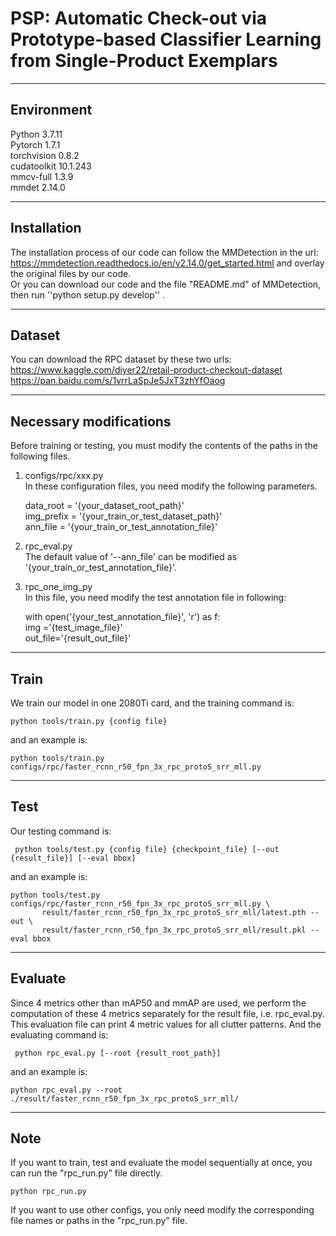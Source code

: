 # PSP: Automatic Check-out via Prototype-based Classifier Learning from Single-Product Exemplars
--------------------------
## Environment

Python 3.7.11  
Pytorch 1.7.1  
torchvision 0.8.2  
cudatoolkit 10.1.243  
mmcv-full 1.3.9  
mmdet 2.14.0

--------------------------
## Installation

The installation process of our code can follow the MMDetection in the url: https://mmdetection.readthedocs.io/en/v2.14.0/get_started.html 
and overlay the original files by our code.  
Or you can download our code and the file "README.md" of MMDetection, then run ''python setup.py develop'' .  

--------------------------
## Dataset

You can download the RPC dataset by these two urls:   
    https://www.kaggle.com/diyer22/retail-product-checkout-dataset  
    https://pan.baidu.com/s/1vrrLaSpJe5JxT3zhYfOaog  
    
--------------------------
## Necessary modifications

Before training or testing, you must modify the contents of the paths in the following files.

1. configs/rpc/xxx.py  
    In these configuration files, you need modify the following parameters.  
    
    data_root = '{your_dataset_root_path}'  
    img_prefix = '{your_train_or_test_dataset_path}'  
    ann_file = '{your_train_or_test_annotation_file}'  
    
2. rpc_eval.py  
    The default value of '--ann_file' can be modified as '{your_train_or_test_annotation_file}'.  
    
3. rpc_one_img_py  
    In this file, you need modify the test annotation file in following:
    
    with open('{your_test_annotation_file}', 'r') as f:  
    img ='{test_image_file}'  
    out_file='{result_out_file}'  
    
--------------------------
## Train

We train our model in one 2080Ti card, and the training command is:  

    python tools/train.py {config file}  
and an example is:  

    python tools/train.py configs/rpc/faster_rcnn_r50_fpn_3x_rpc_protoS_srr_mll.py  
  
--------------------------
## Test

Our testing command is:  

     python tools/test.py {config file} {checkpoint_file} [--out {result_file}] [--eval bbox]  
and an example is:  

    python tools/test.py configs/rpc/faster_rcnn_r50_fpn_3x_rpc_protoS_srr_mll.py \
           result/faster_rcnn_r50_fpn_3x_rpc_protoS_srr_mll/latest.pth --out \
           result/faster_rcnn_r50_fpn_3x_rpc_protoS_srr_mll/result.pkl --eval bbox  
  
--------------------------
## Evaluate

Since 4 metrics other than mAP50 and mmAP are used, we perform the computation of these 4 metrics separately for the result file, i.e. rpc_eval.py.  
This evaluation file can print 4 metric values for all clutter patterns. And the evaluating command is:  

     python rpc_eval.py [--root {result_root_path}]  
and an example is:  

    python rpc_eval.py --root ./result/faster_rcnn_r50_fpn_3x_rpc_protoS_srr_mll/  
  
--------------------------
## Note

If you want to train, test and evaluate the model sequentially at once, you can run the "rpc_run.py" file directly. 

    python rpc_run.py
If you want to use other configs, you only need modify the corresponding file names or paths in the "rpc_run.py" file.  

